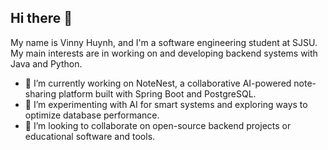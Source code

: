 ## Hi there 👋
My name is Vinny Huynh, and I'm a software engineering student at SJSU. My main interests are in working on and developing backend systems with Java and Python.

- 🔭 I’m currently working on NoteNest, a collaborative AI-powered note-sharing platform built with Spring Boot and PostgreSQL.
- 🌱 I’m experimenting with AI for smart systems and exploring ways to optimize database performance.
- 👯 I’m looking to collaborate on open-source backend projects or educational software and tools.

<!--
**vhuynh10/vhuynh10** is a ✨ _special_ ✨ repository because its `README.md` (this file) appears on your GitHub profile.

Here are some ideas to get you started:

- 🔭 I’m currently working on ...
- 🌱 I’m currently learning ...
- 👯 I’m looking to collaborate on ...
- 🤔 I’m looking for help with ...
- 💬 Ask me about ...
- 📫 How to reach me: ...
- 😄 Pronouns: ...
- ⚡ Fun fact: ...
-->
